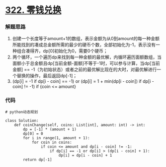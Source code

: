 # [322. 零钱兑换](https://leetcode-cn.com/problems/coin-change/)

### 解题思路
1. 创建一个长度等于amount+1的数组，表示金额为从0到amount的每一种金额所能找到的凑成总金额所需的最少的硬币个数，全部初始化为-1，表示没有一种组合凑得齐，dp[0]初始化为0，需要0个硬币；
2. 两个循环，一个遍历dp来找到每一种金额的最优解，内循环遍历面额数组，当面额小于总金额且dp[当前金额-面额]不等于-1时，可以参与计算，当dp[当前金额] == -1（为初始状态）或者之前的最优解比现在的大时，对最优解进行一个替换的操作，最后返回dp[-1]；
3. (dp[i] = -1 if dp[i - coin] == -1) or (dp[i] = 1 + min(dp[i - coin]) if dp[i - coin] != -1) if {coin <= amount}

### 代码

```python3 []
# python动态规划

class Solution:
    def coinChange(self, coins: List[int], amount: int) -> int:
        dp = [-1] * (amount + 1)
        dp[0] = 0
        for i in range(1, amount + 1):
            for coin in coins:
                if coin <= amount and dp[i - coin] != -1:
                    if dp[i] == -1 or dp[i] > (dp[i - coin] + 1):
                        dp[i] = dp[i - coin] + 1 
        return dp[-1]
```
